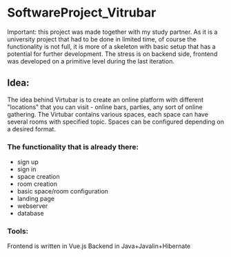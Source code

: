 # SoftwareProject_Vitrubar

Important: this project was made together with my study partner. As it is a university project that had to be done in limited time, of course the functionality is not full, it is more of a skeleton with basic setup that has a potential for further development. The stress is on backend side, frontend was developed on a primitive level during the last iteration.

## Idea: 
The idea behind Virtubar is to create an online platform with different "locations" that you can visit - online bars, parties, any sort of online gathering. 
The Virtubar contains various spaces, each space can have several rooms with specified topic. Spaces can be configured depending on a desired format. 

### The functionality that is already there:
- sign up
- sign in
- space creation
- room creation
- basic space/room configuration
- landing page
- webserver
- database

### Tools:

Frontend is written in Vue.js
Backend in Java+Javalin+Hibernate
